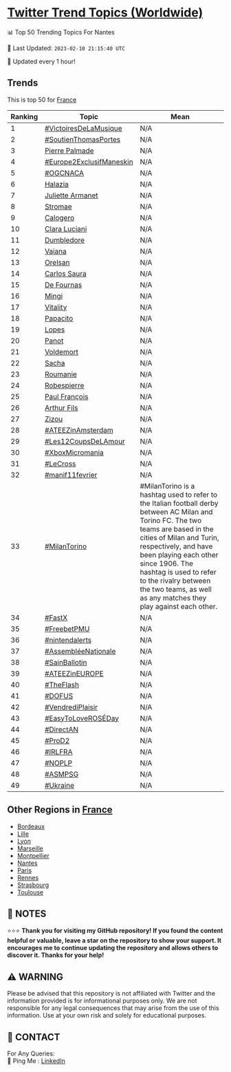 [Twitter Trend Topics (Worldwide)](https://github.com/ErcinDedeoglu/Twitter-Trend-Topics)
==========


📊 Top 50 Trending Topics For Nantes

📆 Last Updated: `2023-02-10 21:15:40 UTC`

🔧 Updated every 1 hour!


## Trends

This is top 50 for [France](</France>)

| Ranking | Topic | Mean |
| ------- | ------------ | ------------ |
| 1 | [#VictoiresDeLaMusique](http://twitter.com/search?q=%23VictoiresDeLaMusique) | N/A |
| 2 | [#SoutienThomasPortes](http://twitter.com/search?q=%23SoutienThomasPortes) | N/A |
| 3 | [Pierre Palmade](http://twitter.com/search?q=Pierre+Palmade) | N/A |
| 4 | [#Europe2ExclusifManeskin](http://twitter.com/search?q=%23Europe2ExclusifManeskin) | N/A |
| 5 | [#OGCNACA](http://twitter.com/search?q=%23OGCNACA) | N/A |
| 6 | [Halazia](http://twitter.com/search?q=Halazia) | N/A |
| 7 | [Juliette Armanet](http://twitter.com/search?q=Juliette+Armanet) | N/A |
| 8 | [Stromae](http://twitter.com/search?q=Stromae) | N/A |
| 9 | [Calogero](http://twitter.com/search?q=Calogero) | N/A |
| 10 | [Clara Luciani](http://twitter.com/search?q=Clara+Luciani) | N/A |
| 11 | [Dumbledore](http://twitter.com/search?q=Dumbledore) | N/A |
| 12 | [Vaiana](http://twitter.com/search?q=Vaiana) | N/A |
| 13 | [Orelsan](http://twitter.com/search?q=Orelsan) | N/A |
| 14 | [Carlos Saura](http://twitter.com/search?q=Carlos+Saura) | N/A |
| 15 | [De Fournas](http://twitter.com/search?q=De+Fournas) | N/A |
| 16 | [Mingi](http://twitter.com/search?q=Mingi) | N/A |
| 17 | [Vitality](http://twitter.com/search?q=Vitality) | N/A |
| 18 | [Papacito](http://twitter.com/search?q=Papacito) | N/A |
| 19 | [Lopes](http://twitter.com/search?q=Lopes) | N/A |
| 20 | [Panot](http://twitter.com/search?q=Panot) | N/A |
| 21 | [Voldemort](http://twitter.com/search?q=Voldemort) | N/A |
| 22 | [Sacha](http://twitter.com/search?q=Sacha) | N/A |
| 23 | [Roumanie](http://twitter.com/search?q=Roumanie) | N/A |
| 24 | [Robespierre](http://twitter.com/search?q=Robespierre) | N/A |
| 25 | [Paul François](http://twitter.com/search?q=Paul+Fran%c3%a7ois) | N/A |
| 26 | [Arthur Fils](http://twitter.com/search?q=Arthur+Fils) | N/A |
| 27 | [Zizou](http://twitter.com/search?q=Zizou) | N/A |
| 28 | [#ATEEZinAmsterdam](http://twitter.com/search?q=%23ATEEZinAmsterdam) | N/A |
| 29 | [#Les12CoupsDeLAmour](http://twitter.com/search?q=%23Les12CoupsDeLAmour) | N/A |
| 30 | [#XboxMicromania](http://twitter.com/search?q=%23XboxMicromania) | N/A |
| 31 | [#LeCross](http://twitter.com/search?q=%23LeCross) | N/A |
| 32 | [#manif11fevrier](http://twitter.com/search?q=%23manif11fevrier) | N/A |
| 33 | [#MilanTorino](http://twitter.com/search?q=%23MilanTorino) | #MilanTorino is a hashtag used to refer to the Italian football derby between AC Milan and Torino FC. The two teams are based in the cities of Milan and Turin, respectively, and have been playing each other since 1906. The hashtag is used to refer to the rivalry between the two teams, as well as any matches they play against each other. |
| 34 | [#FastX](http://twitter.com/search?q=%23FastX) | N/A |
| 35 | [#FreebetPMU](http://twitter.com/search?q=%23FreebetPMU) | N/A |
| 36 | [#nintendalerts](http://twitter.com/search?q=%23nintendalerts) | N/A |
| 37 | [#AssembléeNationale](http://twitter.com/search?q=%23Assembl%c3%a9eNationale) | N/A |
| 38 | [#SainBallotin](http://twitter.com/search?q=%23SainBallotin) | N/A |
| 39 | [#ATEEZinEUROPE](http://twitter.com/search?q=%23ATEEZinEUROPE) | N/A |
| 40 | [#TheFlash](http://twitter.com/search?q=%23TheFlash) | N/A |
| 41 | [#DOFUS](http://twitter.com/search?q=%23DOFUS) | N/A |
| 42 | [#VendrediPlaisir](http://twitter.com/search?q=%23VendrediPlaisir) | N/A |
| 43 | [#EasyToLoveROSÉDay](http://twitter.com/search?q=%23EasyToLoveROS%c3%89Day) | N/A |
| 44 | [#DirectAN](http://twitter.com/search?q=%23DirectAN) | N/A |
| 45 | [#ProD2](http://twitter.com/search?q=%23ProD2) | N/A |
| 46 | [#IRLFRA](http://twitter.com/search?q=%23IRLFRA) | N/A |
| 47 | [#NOPLP](http://twitter.com/search?q=%23NOPLP) | N/A |
| 48 | [#ASMPSG](http://twitter.com/search?q=%23ASMPSG) | N/A |
| 49 | [#Ukraine️](http://twitter.com/search?q=%23Ukraine%ef%b8%8f) | N/A |



## Other Regions in [France](</France>)

* [Bordeaux](</France/Bordeaux.md>)
* [Lille](</France/Lille.md>)
* [Lyon](</France/Lyon.md>)
* [Marseille](</France/Marseille.md>)
* [Montpellier](</France/Montpellier.md>)
* [Nantes](</France/Nantes.md>)
* [Paris](</France/Paris.md>)
* [Rennes](</France/Rennes.md>)
* [Strasbourg](</France/Strasbourg.md>)
* [Toulouse](</France/Toulouse.md>)



## 📝 NOTES

⭐⭐⭐ **Thank you for visiting my GitHub repository! If you found the content helpful or valuable, leave a star on the repository to show your support. It encourages me to continue updating the repository and allows others to discover it. Thanks for your help!**


## ⚠️ WARNING

Please be advised that this repository is not affiliated with Twitter and the information provided is for informational purposes only. We are not responsible for any legal consequences that may arise from the use of this information. Use at your own risk and solely for educational purposes.


## 📨 CONTACT

 For Any Queries:  
            🏓 Ping Me : [LinkedIn](https://www.linkedin.com/in/ercindedeoglu/)
